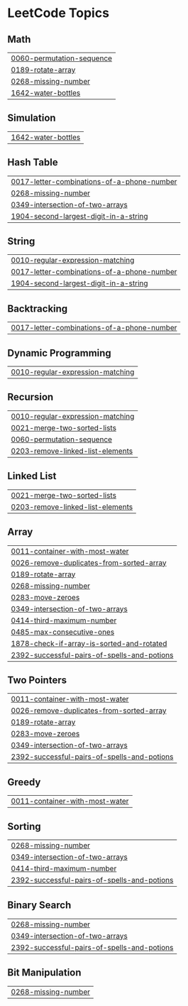 

<!---LeetCode Topics Start-->
# LeetCode Topics
## Math
|  |
| ------- |
| [0060-permutation-sequence](https://github.com/solomon-2105/Leetcode-problems/tree/master/0060-permutation-sequence) |
| [0189-rotate-array](https://github.com/solomon-2105/Leetcode-problems/tree/master/0189-rotate-array) |
| [0268-missing-number](https://github.com/solomon-2105/Leetcode-problems/tree/master/0268-missing-number) |
| [1642-water-bottles](https://github.com/solomon-2105/Leetcode-problems/tree/master/1642-water-bottles) |
## Simulation
|  |
| ------- |
| [1642-water-bottles](https://github.com/solomon-2105/Leetcode-problems/tree/master/1642-water-bottles) |
## Hash Table
|  |
| ------- |
| [0017-letter-combinations-of-a-phone-number](https://github.com/solomon-2105/Leetcode-problems/tree/master/0017-letter-combinations-of-a-phone-number) |
| [0268-missing-number](https://github.com/solomon-2105/Leetcode-problems/tree/master/0268-missing-number) |
| [0349-intersection-of-two-arrays](https://github.com/solomon-2105/Leetcode-problems/tree/master/0349-intersection-of-two-arrays) |
| [1904-second-largest-digit-in-a-string](https://github.com/solomon-2105/Leetcode-problems/tree/master/1904-second-largest-digit-in-a-string) |
## String
|  |
| ------- |
| [0010-regular-expression-matching](https://github.com/solomon-2105/Leetcode-problems/tree/master/0010-regular-expression-matching) |
| [0017-letter-combinations-of-a-phone-number](https://github.com/solomon-2105/Leetcode-problems/tree/master/0017-letter-combinations-of-a-phone-number) |
| [1904-second-largest-digit-in-a-string](https://github.com/solomon-2105/Leetcode-problems/tree/master/1904-second-largest-digit-in-a-string) |
## Backtracking
|  |
| ------- |
| [0017-letter-combinations-of-a-phone-number](https://github.com/solomon-2105/Leetcode-problems/tree/master/0017-letter-combinations-of-a-phone-number) |
## Dynamic Programming
|  |
| ------- |
| [0010-regular-expression-matching](https://github.com/solomon-2105/Leetcode-problems/tree/master/0010-regular-expression-matching) |
## Recursion
|  |
| ------- |
| [0010-regular-expression-matching](https://github.com/solomon-2105/Leetcode-problems/tree/master/0010-regular-expression-matching) |
| [0021-merge-two-sorted-lists](https://github.com/solomon-2105/Leetcode-problems/tree/master/0021-merge-two-sorted-lists) |
| [0060-permutation-sequence](https://github.com/solomon-2105/Leetcode-problems/tree/master/0060-permutation-sequence) |
| [0203-remove-linked-list-elements](https://github.com/solomon-2105/Leetcode-problems/tree/master/0203-remove-linked-list-elements) |
## Linked List
|  |
| ------- |
| [0021-merge-two-sorted-lists](https://github.com/solomon-2105/Leetcode-problems/tree/master/0021-merge-two-sorted-lists) |
| [0203-remove-linked-list-elements](https://github.com/solomon-2105/Leetcode-problems/tree/master/0203-remove-linked-list-elements) |
## Array
|  |
| ------- |
| [0011-container-with-most-water](https://github.com/solomon-2105/Leetcode-problems/tree/master/0011-container-with-most-water) |
| [0026-remove-duplicates-from-sorted-array](https://github.com/solomon-2105/Leetcode-problems/tree/master/0026-remove-duplicates-from-sorted-array) |
| [0189-rotate-array](https://github.com/solomon-2105/Leetcode-problems/tree/master/0189-rotate-array) |
| [0268-missing-number](https://github.com/solomon-2105/Leetcode-problems/tree/master/0268-missing-number) |
| [0283-move-zeroes](https://github.com/solomon-2105/Leetcode-problems/tree/master/0283-move-zeroes) |
| [0349-intersection-of-two-arrays](https://github.com/solomon-2105/Leetcode-problems/tree/master/0349-intersection-of-two-arrays) |
| [0414-third-maximum-number](https://github.com/solomon-2105/Leetcode-problems/tree/master/0414-third-maximum-number) |
| [0485-max-consecutive-ones](https://github.com/solomon-2105/Leetcode-problems/tree/master/0485-max-consecutive-ones) |
| [1878-check-if-array-is-sorted-and-rotated](https://github.com/solomon-2105/Leetcode-problems/tree/master/1878-check-if-array-is-sorted-and-rotated) |
| [2392-successful-pairs-of-spells-and-potions](https://github.com/solomon-2105/Leetcode-problems/tree/master/2392-successful-pairs-of-spells-and-potions) |
## Two Pointers
|  |
| ------- |
| [0011-container-with-most-water](https://github.com/solomon-2105/Leetcode-problems/tree/master/0011-container-with-most-water) |
| [0026-remove-duplicates-from-sorted-array](https://github.com/solomon-2105/Leetcode-problems/tree/master/0026-remove-duplicates-from-sorted-array) |
| [0189-rotate-array](https://github.com/solomon-2105/Leetcode-problems/tree/master/0189-rotate-array) |
| [0283-move-zeroes](https://github.com/solomon-2105/Leetcode-problems/tree/master/0283-move-zeroes) |
| [0349-intersection-of-two-arrays](https://github.com/solomon-2105/Leetcode-problems/tree/master/0349-intersection-of-two-arrays) |
| [2392-successful-pairs-of-spells-and-potions](https://github.com/solomon-2105/Leetcode-problems/tree/master/2392-successful-pairs-of-spells-and-potions) |
## Greedy
|  |
| ------- |
| [0011-container-with-most-water](https://github.com/solomon-2105/Leetcode-problems/tree/master/0011-container-with-most-water) |
## Sorting
|  |
| ------- |
| [0268-missing-number](https://github.com/solomon-2105/Leetcode-problems/tree/master/0268-missing-number) |
| [0349-intersection-of-two-arrays](https://github.com/solomon-2105/Leetcode-problems/tree/master/0349-intersection-of-two-arrays) |
| [0414-third-maximum-number](https://github.com/solomon-2105/Leetcode-problems/tree/master/0414-third-maximum-number) |
| [2392-successful-pairs-of-spells-and-potions](https://github.com/solomon-2105/Leetcode-problems/tree/master/2392-successful-pairs-of-spells-and-potions) |
## Binary Search
|  |
| ------- |
| [0268-missing-number](https://github.com/solomon-2105/Leetcode-problems/tree/master/0268-missing-number) |
| [0349-intersection-of-two-arrays](https://github.com/solomon-2105/Leetcode-problems/tree/master/0349-intersection-of-two-arrays) |
| [2392-successful-pairs-of-spells-and-potions](https://github.com/solomon-2105/Leetcode-problems/tree/master/2392-successful-pairs-of-spells-and-potions) |
## Bit Manipulation
|  |
| ------- |
| [0268-missing-number](https://github.com/solomon-2105/Leetcode-problems/tree/master/0268-missing-number) |
<!---LeetCode Topics End-->